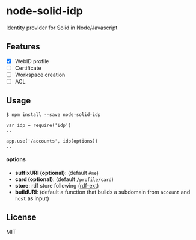# node-solid-idp
Identity provider for Solid in Node/Javascript

## Features

- [x] WebID profile
- [ ] Certificate
- [ ] Workspace creation
- [ ] ACL

## Usage

```
$ npm install --save node-solid-idp
```

```
var idp = require('idp')
..

app.use('/accounts', idp(options))
..
```

#### options

- **suffixURI (optional)**: (default `#me`)
- **card (optional)**: (default `/profile/card`)
- **store**: rdf store following ([rdf-ext](http://github.com/rdf-ext/rdf-ext-spec))
- **buildURI**: (default a function that builds a subdomain from `account` and `host` as input)

## License
MIT
